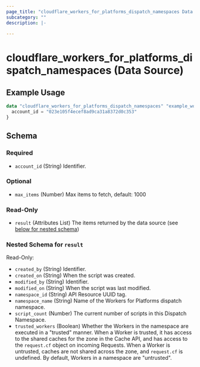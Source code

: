 ```yaml
---
page_title: "cloudflare_workers_for_platforms_dispatch_namespaces Data Source - Cloudflare"
subcategory: ""
description: |-
  
---
```


# cloudflare_workers_for_platforms_dispatch_namespaces (Data Source)



## Example Usage

```terraform
data "cloudflare_workers_for_platforms_dispatch_namespaces" "example_workers_for_platforms_dispatch_namespaces" {
  account_id = "023e105f4ecef8ad9ca31a8372d0c353"
}
```

<!-- schema generated by tfplugindocs -->
## Schema

### Required

- `account_id` (String) Identifier.

### Optional

- `max_items` (Number) Max items to fetch, default: 1000

### Read-Only

- `result` (Attributes List) The items returned by the data source (see [below for nested schema](#nestedatt--result))

<a id="nestedatt--result"></a>
### Nested Schema for `result`

Read-Only:

- `created_by` (String) Identifier.
- `created_on` (String) When the script was created.
- `modified_by` (String) Identifier.
- `modified_on` (String) When the script was last modified.
- `namespace_id` (String) API Resource UUID tag.
- `namespace_name` (String) Name of the Workers for Platforms dispatch namespace.
- `script_count` (Number) The current number of scripts in this Dispatch Namespace.
- `trusted_workers` (Boolean) Whether the Workers in the namespace are executed in a "trusted" manner. When a Worker is trusted, it has access to the shared caches for the zone in the Cache API, and has access to the `request.cf` object on incoming Requests. When a Worker is untrusted, caches are not shared across the zone, and `request.cf` is undefined. By default, Workers in a namespace are "untrusted".


